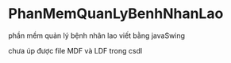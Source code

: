 # PhanMemQuanLyBenhNhanLao
phần mềm quản lý bệnh nhân lao viết bằng javaSwing

chưa úp được file MDF và LDF trong csdl
